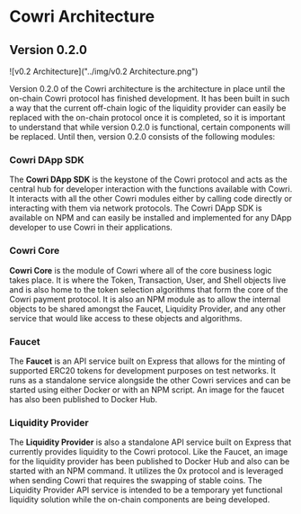 # Cowri Architecture

## Version 0.2.0

![v0.2 Architecture]("../img/v0.2 Architecture.png")

Version 0.2.0 of the Cowri architecture is the architecture in place until the on-chain Cowri protocol has finished development. It has been built in such a way that the current off-chain logic of the liquidity provider can easily be replaced with the on-chain protocol once it is completed, so it is important to understand that while version 0.2.0 is functional, certain components will be replaced. Until then, version 0.2.0 consists of the following modules:

### Cowri DApp SDK
The **Cowri DApp SDK** is the keystone of the Cowri protocol and acts as the central hub for developer interaction with the functions available with Cowri. It interacts with all the other Cowri modules either by calling code directly or interacting with them via network protocols. The Cowri DApp SDK is available on NPM and can easily be installed and implemented for any DApp developer to use Cowri in their applications. 

### Cowri Core
**Cowri Core** is the module of Cowri where all of the core business logic takes place. It is where the Token, Transaction, User, and Shell objects live and is also home to the token selection algorithms that form the core of the Cowri payment protocol. It is also an NPM module as to allow the internal objects to be shared amongst the Faucet, Liquidity Provider, and any other service that would like access to these objects and algorithms. 

### Faucet
The **Faucet** is an API service built on Express that allows for the minting of supported ERC20 tokens for development purposes on test networks. It runs as a standalone service alongside the other Cowri services and can be started using either Docker or with an NPM script. An image for the faucet has also been published to Docker Hub. 

### Liquidity Provider
The **Liquidity Provider** is also a standalone API service built on Express that currently provides liquidity to the Cowri protocol. Like the Faucet, an image for the liquidity provider has been published to Docker Hub and also can be started with an NPM command. It utilizes the 0x protocol and is leveraged when sending Cowri that requires the swapping of stable coins. The Liquidity Provider API service is intended to be a temporary yet functional liquidity solution while the on-chain components are being developed. 
